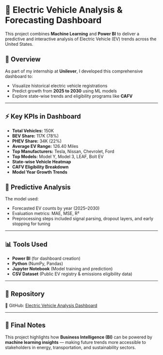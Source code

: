 # 🚗 Electric Vehicle Analysis & Forecasting Dashboard

This project combines **Machine Learning** and **Power BI** to deliver a predictive and interactive analysis of Electric Vehicle (EV) trends across the United States.

## 📌 Overview

As part of my internship at **Unilever**, I developed this comprehensive dashboard to:
- Visualize historical electric vehicle registrations
- Predict growth from **2025 to 2030** using ML models
- Explore state-wise trends and eligibility programs like **CAFV**

---

## ⚡ Key KPIs in Dashboard

- **Total Vehicles:** 150K
- **BEV Share:** 117K (78%)
- **PHEV Share:** 34K (22%)
- **Average EV Range:** 126.40 Miles
- **Top Manufacturers:** Tesla, Nissan, Chevrolet, Ford
- **Top Models:** Model Y, Model 3, LEAF, Bolt EV
- **State-wise Vehicle Heatmap**
- **CAFV Eligibility Breakdown**
- **Model Year Growth Trends**

## 🔬 Predictive Analysis

The model used:
- Forecasted EV counts by year (2025–2030)
- Evaluation metrics: MAE, MSE, R²
- Preprocessing steps included signal parsing, dropout layers, and early stopping for tuning

---

## 📊 Tools Used

- **Power BI** (for dashboard creation)
- **Python** (NumPy, Pandas)
- **Jupyter Notebook** (Model training and prediction)
- **CSV Dataset** (Public EV registry & emissions eligibility data)

---

## 📎 Repository

🔗 GitHub: [Electric Vehicle Analysis Dashboard](https://github.com/Aaryan1901/Electric-Vehicles-Analysis)

---

## 📍 Final Notes

This project highlights how **Business Intelligence (BI)** can be powered by **machine learning insights** — making future trends more accessible to stakeholders in energy, transportation, and sustainability sectors.


